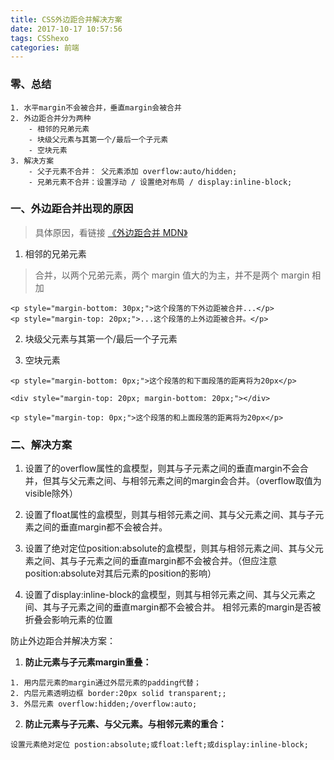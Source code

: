 ```yaml
---
title: CSS外边距合并解决方案
date: 2017-10-17 10:57:56
tags: CSShexo 
categories: 前端
---
```

### 零、总结
```
1. 水平margin不会被合并，垂直margin会被合并
2. 外边距合并分为两种
    - 相邻的兄弟元素
    - 块级父元素与其第一个/最后一个子元素
    - 空块元素
3. 解决方案
    - 父子元素不合并： 父元素添加 overflow:auto/hidden;
    - 兄弟元素不合并：设置浮动 / 设置绝对布局 / display:inline-block;
```

### 一、外边距合并出现的原因
>具体原因，看链接
[《外边距合并 MDN》](https://developer.mozilla.org/zh-CN/docs/Web/CSS/CSS_Box_Model/Mastering_margin_collapsing)

1. 相邻的兄弟元素
>合并，以两个兄弟元素，两个 margin 值大的为主，并不是两个 margin 相加

```
<p style="margin-bottom: 30px;">这个段落的下外边距被合并...</p>
<p style="margin-top: 20px;">...这个段落的上外边距被合并。</p>
```

2. 块级父元素与其第一个/最后一个子元素

3. 空块元素

```
<p style="margin-bottom: 0px;">这个段落的和下面段落的距离将为20px</p>

<div style="margin-top: 20px; margin-bottom: 20px;"></div>

<p style="margin-top: 0px;">这个段落的和上面段落的距离将为20px</p>
```

### 二、解决方案

1. 设置了的overflow属性的盒模型，则其与子元素之间的垂直margin不会合并，但其与父元素之间、与相邻元素之间的margin会合并。（overflow取值为visible除外）

2. 设置了float属性的盒模型，则其与相邻元素之间、其与父元素之间、其与子元素之间的垂直margin都不会被合并。

3. 设置了绝对定位position:absolute的盒模型，则其与相邻元素之间、其与父元素之间、其与子元素之间的垂直margin都不会被合并。（但应注意position:absolute对其后元素的position的影响）

4. 设置了display:inline-block的盒模型，则其与相邻元素之间、其与父元素之间、其与子元素之间的垂直margin都不会被合并。
相邻元素的margin是否被折叠会影响元素的位置

防止外边距合并解决方案：
1. **防止元素与子元素margin重叠：**
```
1. 用内层元素的margin通过外层元素的padding代替；
2. 内层元素透明边框 border:20px solid transparent;;
3. 外层元素 overflow:hidden;/overflow:auto;
```

2. **防止元素与子元素、与父元素。与相邻元素的重合：**
```
设置元素绝对定位 postion:absolute;或float:left;或display:inline-block;
```